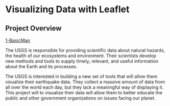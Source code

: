 ﻿# Visualizing Data with Leaflet



## Project Overview



[1-BasicMap](Leaflet-Step-1/Images/1-BasicMap.png)


The USGS is responsible for providing scientific data about natural hazards, the health of our ecosystems and environment. Their scientists develop new methods and tools to supply timely, relevant, and useful information about the Earth and its processes. 

The USGS is interested in building a new set of tools that will allow them visualize their earthquake data. They collect a massive amount of data from all over the world each day, but they lack a meaningful way of displaying it. This project will to visualize their data will allow them to better educate the public and other government organizations on issues facing our planet.
